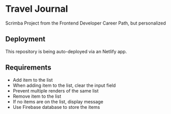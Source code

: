 # Travel Journal
Scrimba Project from the Frontend Developer Career Path, but personalized

## Deployment
This repository is being auto-deployed via an Netlify app.

## Requirements
* Add item to the list
* When adding item to the list, clear the input field
* Prevent multiple renders of the same list
* Remove item to the list
* If no items are on the list, display message
* Use Firebase database to store the items



